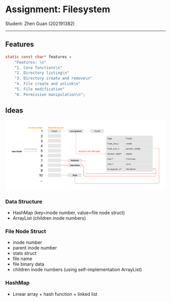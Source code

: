 # Assignment: Filesystem

Student: Zhen Guan (202191382)

---

## Features

```c
static const char* features = 
    "Features: \n"
    "1. Core functions\n"
    "2. Directory listing\n"
    "3. Directory create and remove\n"
    "4. File create and unlink\n"
    "5. File modification"
    "6. Permission manipulation\n";
```

## Ideas

![](architecture.png)

### Data Structure

- HashMap (key=inode number, value=file node struct)
- ArrayList (children inode numbers)

### File Node Struct

- inode number
- parent inode number
- stats struct
- file name
- file binary data
- children inode numbers (using self-implementation ArrayList)

### HashMap

- Linear array + hash function + linked list
